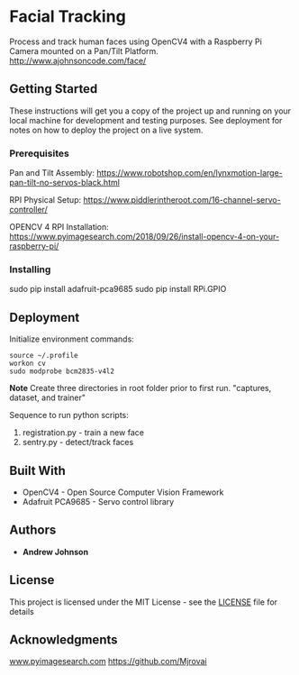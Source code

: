 # Facial Tracking

Process and track human faces using OpenCV4 with a Raspberry Pi Camera mounted on a Pan/Tilt Platform.
http://www.ajohnsoncode.com/face/

## Getting Started

These instructions will get you a copy of the project up and running on your local machine for development and testing purposes. See deployment for notes on how to deploy the project on a live system.

### Prerequisites

Pan and Tilt Assembly:
https://www.robotshop.com/en/lynxmotion-large-pan-tilt-no-servos-black.html

RPI Physical Setup:
https://www.piddlerintheroot.com/16-channel-servo-controller/

OPENCV 4 RPI Installation:
https://www.pyimagesearch.com/2018/09/26/install-opencv-4-on-your-raspberry-pi/

### Installing

sudo pip install adafruit-pca9685
sudo pip install RPi.GPIO

## Deployment

Initialize environment commands:
```
source ~/.profile
workon cv
sudo modprobe bcm2835-v4l2 
```

**Note** Create three directories in root folder prior to first run. "captures, dataset, and trainer"

Sequence to run python scripts:
1. registration.py - train a new face
2. sentry.py - detect/track faces

## Built With

* OpenCV4 - Open Source Computer Vision Framework
* Adafruit PCA9685 - Servo control library

## Authors

* **Andrew Johnson**

## License

This project is licensed under the MIT License - see the [LICENSE](LICENSE) file for details

## Acknowledgments

www.pyimagesearch.com
https://github.com/Mjrovai

